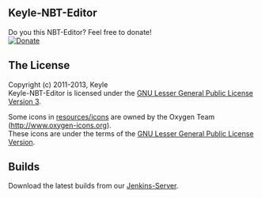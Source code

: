 ## Keyle-NBT-Editor

Do you this NBT-Editor? Feel free to donate!<br />
[![Donate](https://www.paypalobjects.com/en_US/i/btn/btn_donate_LG.gif)][Donate]

## The License
Copyright (c) 2011-2013, Keyle<br />
Keyle-NBT-Editor is licensed under the [GNU Lesser General Public License Version 3][License].

Some icons in [resources/icons] are owned by the Oxygen Team (http://www.oxygen-icons.org).<br />
These icons are under the terms of the [GNU Lesser General Public License Version][License].

## Builds
Download the latest builds from our [Jenkins-Server][Builds].


[License]: http://www.gnu.org/licenses/lgpl.html
[resources/icons]: https://github.com/xXKeyleXx/Keyle-NBT-Editor/tree/master/src/main/resources/icons
[Donate]: http://www.paypal.com/cgi-bin/webscr?cmd=_s-xclick&hosted_button_id=TZD8FU8QMW53A&item_name=Donation+for+MyPet
[Builds]: http://build.keyle.de/job/Keyle-NBT-Editor/